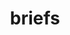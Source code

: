 ---
layout: smileys&emotion
title: briefs
emoji: briefs
permalink: 🩲.html
image: assets/img/3moji/briefs.png
---